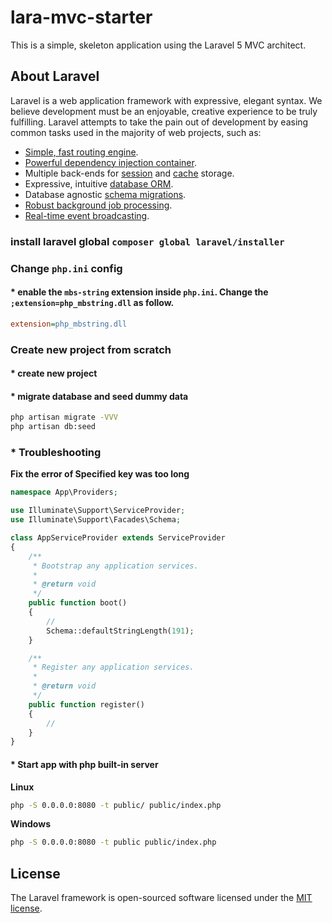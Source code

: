 # lara-mvc-starter
This is a simple, skeleton application using the Laravel 5 MVC architect.

## About Laravel

Laravel is a web application framework with expressive, elegant syntax. We believe development must be an enjoyable, creative experience to be truly fulfilling. Laravel attempts to take the pain out of development by easing common tasks used in the majority of web projects, such as:

- [Simple, fast routing engine](https://laravel.com/docs/routing).
- [Powerful dependency injection container](https://laravel.com/docs/container).
- Multiple back-ends for [session](https://laravel.com/docs/session) and [cache](https://laravel.com/docs/cache) storage.
- Expressive, intuitive [database ORM](https://laravel.com/docs/eloquent).
- Database agnostic [schema migrations](https://laravel.com/docs/migrations).
- [Robust background job processing](https://laravel.com/docs/queues).
- [Real-time event broadcasting](https://laravel.com/docs/broadcasting).



### install laravel global `composer global laravel/installer`

### Change `php.ini` config 
#### * enable the `mbs-string` extension inside `php.ini`. Change the `;extension=php_mbstring.dll` as follow.
```ini
extension=php_mbstring.dll
```

### Create new project from scratch

#### * create new project
#### * migrate database and seed dummy data

```bash
php artisan migrate -VVV 
php artisan db:seed
```
### * Troubleshooting

**Fix the error of Specified key was too long**

```php
namespace App\Providers;

use Illuminate\Support\ServiceProvider;
use Illuminate\Support\Facades\Schema;

class AppServiceProvider extends ServiceProvider
{
    /**
     * Bootstrap any application services.
     *
     * @return void
     */
    public function boot()
    {
        //
        Schema::defaultStringLength(191);
    }

    /**
     * Register any application services.
     *
     * @return void
     */
    public function register()
    {
        //
    }
}
```

#### * Start app with php built-in server 
**Linux**
```bash
php -S 0.0.0.0:8080 -t public/ public/index.php
```
**Windows**
```bash
php -S 0.0.0.0:8080 -t public public/index.php
```

## License

The Laravel framework is open-sourced software licensed under the [MIT license](http://opensource.org/licenses/MIT).
